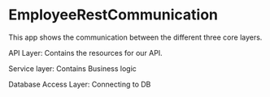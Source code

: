 # EmployeeRestCommunication

This app shows the communication between the different three core layers.

API Layer: Contains the resources for our API.

Service layer: Contains Business logic

Database Access Layer: Connecting to DB
